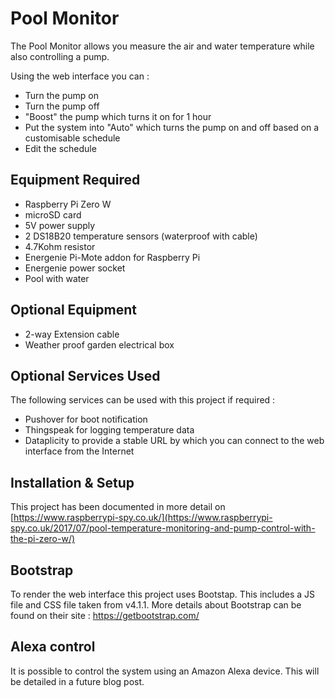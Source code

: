 # Pool Monitor #

The Pool Monitor allows you measure the air and water temperature while also controlling a pump.

Using the web interface you can :
* Turn the pump on
* Turn the pump off
* "Boost" the pump which turns it on for 1 hour
* Put the system into "Auto" which turns the pump on and off based on a customisable schedule
* Edit the schedule

## Equipment Required ##

* Raspberry Pi Zero W
* microSD card
* 5V power supply
* 2 DS18B20 temperature sensors (waterproof with cable)
* 4.7Kohm resistor
* Energenie Pi-Mote addon for Raspberry Pi
* Energenie power socket
* Pool with water

## Optional Equipment ##
* 2-way Extension cable
* Weather proof garden electrical box

## Optional Services Used ##
The following services can be used with this project if required :

* Pushover for boot notification
* Thingspeak for logging temperature data
* Dataplicity to provide a stable URL by which you can connect to the web interface from the Internet

## Installation & Setup ##

This project has been documented in more detail on [https://www.raspberrypi-spy.co.uk/](https://www.raspberrypi-spy.co.uk/2017/07/pool-temperature-monitoring-and-pump-control-with-the-pi-zero-w/)

## Bootstrap ##
To render the web interface this project uses Bootstap. This includes a JS file and CSS file taken from v4.1.1. More details about Bootstrap can be found on their site : https://getbootstrap.com/

## Alexa control ##
It is possible to control the system using an Amazon Alexa device. This will be detailed in a future blog post.